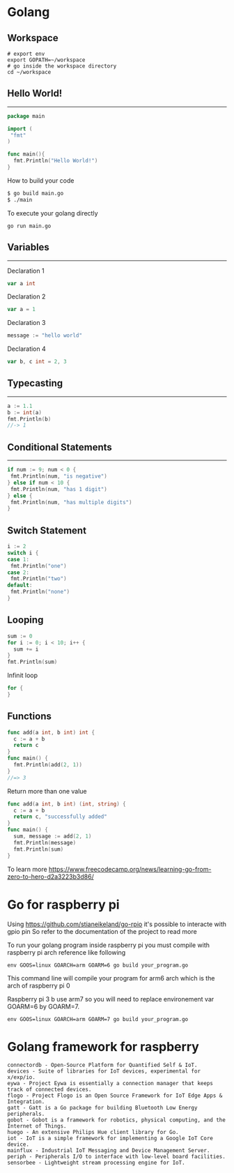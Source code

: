# Golang

## Workspace

```shell
# export env
export GOPATH=~/workspace
# go inside the workspace directory
cd ~/workspace
```

## Hello World!
----
```go
package main

import (
 "fmt"
)

func main(){
  fmt.Println("Hello World!")
}
```

How to build your code

```bash
$ go build main.go
$ ./main
```

To execute your golang directly

```
go run main.go
```

## Variables
----
Declaration 1

```go
var a int
```

Declaration 2

```go
var a = 1
```

Declaration 3

```go
message := "hello world"
```

Declaration 4 

```go
var b, c int = 2, 3
```

## Typecasting
-----
```go
a := 1.1
b := int(a)
fmt.Println(b)
//-> 1
```

## Conditional Statements
----
```go
if num := 9; num < 0 {
 fmt.Println(num, "is negative")
} else if num < 10 {
 fmt.Println(num, "has 1 digit")
} else {
 fmt.Println(num, "has multiple digits")
}
```

## Switch Statement

```go
i := 2
switch i {
case 1:
 fmt.Println("one")
case 2:
 fmt.Println("two")
default:
 fmt.Println("none")
}
```

## Looping

```go
sum := 0
for i := 0; i < 10; i++ {
  sum += i
}
fmt.Println(sum)
```

Infinit loop
```go
for {
}
```

## Functions

```go
func add(a int, b int) int {
  c := a + b
  return c
}
func main() {
  fmt.Println(add(2, 1))
}
//=> 3
```

Return more than one value
```go
func add(a int, b int) (int, string) {
  c := a + b
  return c, "successfully added"
}
func main() {
  sum, message := add(2, 1)
  fmt.Println(message)
  fmt.Println(sum)
}
```

To learn more
https://www.freecodecamp.org/news/learning-go-from-zero-to-hero-d2a3223b3d86/

# Go for raspberry pi
Using https://github.com/stianeikeland/go-rpio it's possible to interacte with gpio pin
So refer to the documentation of the project to read more

To run your golang program inside raspberry pi you must compile with raspberry pi arch reference like following
```
env GOOS=linux GOARCH=arm GOARM=6 go build your_program.go
```
This command line will compile your program for arm6 arch which is the arch of raspberry pi 0

Raspberry pi 3 b use arm7 so you will need to replace environement var GOARM=6 by GOARM=7. 
```
env GOOS=linux GOARCH=arm GOARM=7 go build your_program.go
```

# Golang framework for raspberry


    connectordb - Open-Source Platform for Quantified Self & IoT.
    devices - Suite of libraries for IoT devices, experimental for x/exp/io.
    eywa - Project Eywa is essentially a connection manager that keeps track of connected devices.
    flogo - Project Flogo is an Open Source Framework for IoT Edge Apps & Integration.
    gatt - Gatt is a Go package for building Bluetooth Low Energy peripherals.
    gobot - Gobot is a framework for robotics, physical computing, and the Internet of Things.
    huego - An extensive Philips Hue client library for Go.
    iot - IoT is a simple framework for implementing a Google IoT Core device.
    mainflux - Industrial IoT Messaging and Device Management Server.
    periph - Peripherals I/O to interface with low-level board facilities.
    sensorbee - Lightweight stream processing engine for IoT.

